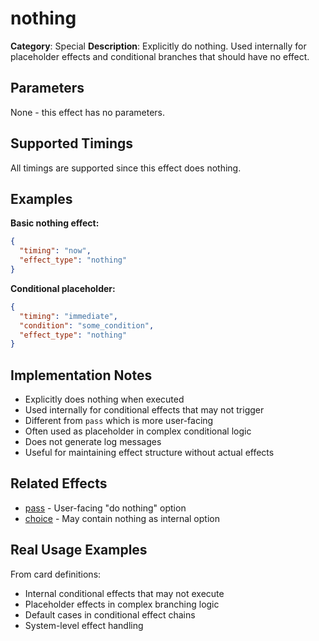 # nothing

**Category**: Special
**Description**: Explicitly do nothing. Used internally for placeholder effects and conditional branches that should have no effect.

## Parameters

None - this effect has no parameters.

## Supported Timings

All timings are supported since this effect does nothing.

## Examples

**Basic nothing effect:**
```json
{
  "timing": "now",
  "effect_type": "nothing"
}
```

**Conditional placeholder:**
```json
{
  "timing": "immediate",
  "condition": "some_condition",
  "effect_type": "nothing"
}
```

## Implementation Notes

- Explicitly does nothing when executed
- Used internally for conditional effects that may not trigger
- Different from `pass` which is more user-facing
- Often used as placeholder in complex conditional logic
- Does not generate log messages
- Useful for maintaining effect structure without actual effects

## Related Effects

- [pass](pass.md) - User-facing "do nothing" option
- [choice](../choice/choice.md) - May contain nothing as internal option

## Real Usage Examples

From card definitions:
- Internal conditional effects that may not execute
- Placeholder effects in complex branching logic
- Default cases in conditional effect chains
- System-level effect handling